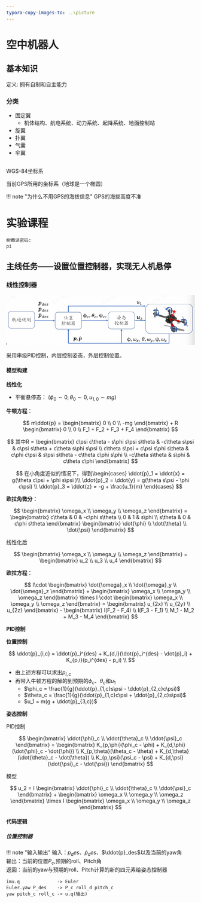 ```yaml
---
typora-copy-images-to: ..\picture
---
```


# 空中机器人

## 基本知识

定义: 拥有自制和自主能力

### 分类

- 固定翼
  - 机体结构、航电系统、动力系统、起降系统、地面控制站
- 旋翼
- 扑翼
- 气囊
- 伞翼





## 

WGS-84坐标系

当前GPS所用的坐标系（地球是一个椭圆）

!!! note "为什么不用GPS的海拔信息"
	GPS的海拔高度不准<br>








# 实验课程

```
树莓派密码:
pi
```

## 主线任务——设置位置控制器，实现无人机悬停

### 线性控制器

![image-20240926024025533](../picture/image-20240926024025533.png)

采用串级PID控制，内层控制姿态，外层控制位置。

#### 模型构建

**线性化**

- 平衡悬停态： $(\phi_0 \sim 0, \theta_0 \sim 0, u_{1,0} \sim mg)$

**牛顿方程**：

$$
m\ddot{p} = \begin{bmatrix} 0 \\ 0 \\ -mg \end{bmatrix} + R \begin{bmatrix} 0 \\ 0 \\ F_1 + F_2 + F_3 + F_4 \end{bmatrix} 
$$

$$
其中R = \begin{bmatrix} c\psi c\theta - s\phi s\psi s\theta & -c\theta s\psi & c\psi s\theta + c\theta s\phi s\psi \\ c\theta s\psi + c\psi s\phi s\theta & c\phi c\psi & s\psi s\theta - c\theta c\phi s\phi \\ -c\theta s\theta & s\phi & c\theta c\phi \end{bmatrix}
$$

$$
在小角度近似的情况下，得到\begin{cases}
\ddot{p}_1 = \ddot{x} = g(\theta c\psi + \phi s\psi )\\
\ddot{p}_2 = \ddot{y} = g(\theta s\psi - \phi c\psi) \\
\ddot{p}_3 = \ddot{z} = -g + \frac{u_1}{m}
\end{cases}
$$

**欧拉角微分：**

$$
\begin{bmatrix} \omega_x \\ \omega_y \\ \omega_z \end{bmatrix} = \begin{bmatrix} c\theta & 0 & -c\phi s\theta \\ 0 & 1 & s\phi \\ s\theta & 0 & c\phi s\theta \end{bmatrix} \begin{bmatrix} \dot{\phi} \\ \dot{\theta} \\ \dot{\psi} \end{bmatrix}
$$

线性化后

$$
\begin{bmatrix} \omega_x \\ \omega_y \\ \omega_z \end{bmatrix} = \begin{bmatrix} u_2 \\ u_3 \\ u_4 \end{bmatrix} 
$$

**欧拉方程**：

$$
I\cdot \begin{bmatrix} \dot{\omega}_x \\ \dot{\omega}_y \\ \dot{\omega}_z \end{bmatrix} + \begin{bmatrix} \omega_x \\ \omega_y \\ \omega_z \end{bmatrix} \times I \cdot \begin{bmatrix} \omega_x \\ \omega_y \\ \omega_z \end{bmatrix} = \begin{bmatrix} u_{2x} \\ u_{2y} \\ u_{2z} \end{bmatrix} - \begin{bmatrix} l(F_2 - F_4) \\ l(F_3 - F_1) \\ M_1 - M_2 + M_3 - M_4 \end{bmatrix}
$$

**PID控制**

**位置控制**

$$
\ddot{p}_{i,c} = \ddot{p}_i^{des} + K_{d,i}(\dot{p}_i^{des} - \dot{p}_i) + K_{p,i}(p_i^{des} - p_i) \\
$$ 

- 由上述方程可以求出$p_{i,c}$
- 再带入牛顿方程的解的到预期的$\phi_c$、$\theta_c$和$u_1$
  - $\phi_c = \frac{1}{g}(\ddot{p}_{1,c}s\psi - \ddot{p}_{2,c}c\psi)$
  - $\theta_c = \frac{1}{g}(\ddot{p}_{1,c}c\psi + \ddot{p}_{2,c}s\psi)$
  - $u_1 = m(g + \ddot{p}_{3,c})$


**姿态控制**

PID控制

$$
\begin{bmatrix} \ddot{\phi}_c \\ \ddot{\theta}_c \\ \ddot{\psi}_c \end{bmatrix} = \begin{bmatrix} K_{p,\phi}(\phi_c - \phi) + K_{d,\phi}(\dot{\phi}_c - \dot{\phi}) \\ K_{p,\theta}(\theta_c - \theta) + K_{d,\theta}(\dot{\theta}_c - \dot{\theta}) \\ K_{p,\psi}(\psi_c - \psi) + K_{d,\psi}(\dot{\psi}_c - \dot{\psi}) 
\end{bmatrix} 
$$


模型

$$
u_2 = I \begin{bmatrix} \ddot{\phi}_c \\ \ddot{\theta}_c \\ \ddot{\psi}_c \end{bmatrix} + \begin{bmatrix} \omega_x \\ \omega_y \\ \omega_z \end{bmatrix} \times I \begin{bmatrix} \omega_x \\ \omega_y \\ \omega_z \end{bmatrix}
$$

#### 代码逻辑

##### 位置控制器

!!! note "输入输出"
	输入：$p_des$、$\dot{p}_des$、$\ddot{p}_des$以及当前的yaw角<br>
	输出：当前的位置$P_c$,预期的roll、Pitch角<br>
	返回：当前的yaw与预期的roll、Pitch计算的新的四元素给姿态控制器<br>



```
imu.q              -> Euler
Euler.yaw P_des    -> P_c roll_d pitch_c
yaw pitch_c roll_c -> u.q(输出)
```


